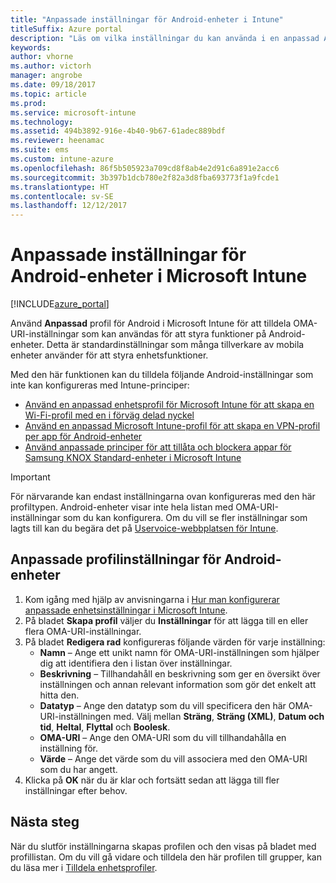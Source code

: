 ```yaml
---
title: "Anpassade inställningar för Android-enheter i Intune"
titleSuffix: Azure portal
description: "Läs om vilka inställningar du kan använda i en anpassad Android-profil.”"
keywords: 
author: vhorne
ms.author: victorh
manager: angrobe
ms.date: 09/18/2017
ms.topic: article
ms.prod: 
ms.service: microsoft-intune
ms.technology: 
ms.assetid: 494b3892-916e-4b40-9b67-61adec889bdf
ms.reviewer: heenamac
ms.suite: ems
ms.custom: intune-azure
ms.openlocfilehash: 86f5b505923a709cd8f8ab4e2d91c6a891e2acc6
ms.sourcegitcommit: 3b397b1dcb780e2f82a3d8fba693773f1a9fcde1
ms.translationtype: HT
ms.contentlocale: sv-SE
ms.lasthandoff: 12/12/2017
---
```

# <a name="custom-settings-for-android-devices-in-microsoft-intune"></a>Anpassade inställningar för Android-enheter i Microsoft Intune

[!INCLUDE[azure_portal](./includes/azure_portal.md)]

Använd **Anpassad** profil för Android i Microsoft Intune för att tilldela OMA-URI-inställningar som kan användas för att styra funktioner på Android-enheter. Detta är standardinställningar som många tillverkare av mobila enheter använder för att styra enhetsfunktioner.

Med den här funktionen kan du tilldela följande Android-inställningar som inte kan konfigureras med Intune-principer:

- [Använd en anpassad enhetsprofil för Microsoft Intune för att skapa en Wi-Fi-profil med en i förväg delad nyckel](/intune/wi-fi-profile-shared-key)
- [Använd en anpassad Microsoft Intune-profil för att skapa en VPN-profil per app för Android-enheter](/intune/android-pulse-secure-per-app-vpn)
- [Använd anpassade principer för att tillåta och blockera appar för Samsung KNOX Standard-enheter i Microsoft Intune](/intune/samsung-knox-apps-allow-block)

>[!IMPORTANT]
>För närvarande kan endast inställningarna ovan konfigureras med den här profiltypen. Android-enheter visar inte hela listan med OMA-URI-inställningar som du kan konfigurera. Om du vill se fler inställningar som lagts till kan du begära det på [Uservoice-webbplatsen för Intune](https://microsoftintune.uservoice.com/forums/291681-ideas).

## <a name="custom-profile-settings-for-android-devices"></a>Anpassade profilinställningar för Android-enheter

1. Kom igång med hjälp av anvisningarna i [Hur man konfigurerar anpassade enhetsinställningar i Microsoft Intune](custom-settings-configure.md).
2. På bladet **Skapa profil** väljer du **Inställningar** för att lägga till en eller flera OMA-URI-inställningar.
3. På bladet **Redigera rad** konfigureras följande värden för varje inställning:
    - **Namn** – Ange ett unikt namn för OMA-URI-inställningen som hjälper dig att identifiera den i listan över inställningar.
    - **Beskrivning** – Tillhandahåll en beskrivning som ger en översikt över inställningen och annan relevant information som gör det enkelt att hitta den.
    - **Datatyp** – Ange den datatyp som du vill specificera den här OMA-URI-inställningen med. Välj mellan **Sträng**, **Sträng (XML)**, **Datum och tid**, **Heltal**, **Flyttal** och **Boolesk**.
    - **OMA-URI** – Ange den OMA-URI som du vill tillhandahålla en inställning för.
    - **Värde** – Ange det värde som du vill associera med den OMA-URI som du har angett.
4. Klicka på **OK** när du är klar och fortsätt sedan att lägga till fler inställningar efter behov.

## <a name="next-steps"></a>Nästa steg

När du slutför inställningarna skapas profilen och den visas på bladet med profillistan. Om du vill gå vidare och tilldela den här profilen till grupper, kan du läsa mer i [Tilldela enhetsprofiler](device-profile-assign.md).




